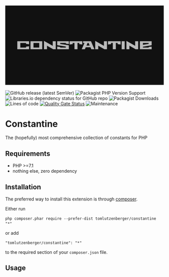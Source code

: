 ![Constantine](logo.png)

![GitHub release (latest SemVer)](https://img.shields.io/github/v/release/tomlutzenberger/constantine?maxAge=600)
![Packagist PHP Version Support](https://img.shields.io/packagist/php-v/tomlutzenberger/constantine?maxAge=600)
![Libraries.io dependency status for GitHub repo](https://img.shields.io/librariesio/github/tomlutzenberger/constantine?maxAge=600)
![Packagist Downloads](https://img.shields.io/packagist/dt/tomlutzenberger/constantine?maxAge=600)
![Lines of code](https://img.shields.io/tokei/lines/github/tomlutzenberger/constantine?maxAge=600)
[![Quality Gate Status](https://sonarcloud.io/api/project_badges/measure?maxAge=600&project=tomlutzenberger_constantine&metric=alert_status)](https://sonarcloud.io/dashboard?id=tomlutzenberger_constantine)
![Maintenance](https://img.shields.io/maintenance/yes/2021)

Constantine
=====================
The (hopefully) most comprehensive collection of constants for PHP

Requirements
------------

* PHP >=7.1
* nothing else, zero dependency

Installation
------------

The preferred way to install this extension is through [composer](http://getcomposer.org/download/).

Either run

```
php composer.phar require --prefer-dist tomlutzenberger/constantine "*"
```

or add

```
"tomlutzenberger/constantine": "*"
```

to the required section of your `composer.json` file.


Usage
-----
